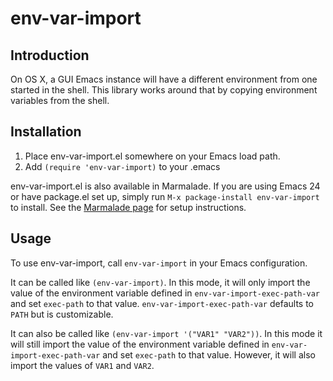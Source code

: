 # env-var-import

## Introduction

On OS X, a GUI Emacs instance will have a different environment from
one started in the shell.  This library works around that by copying
environment variables from the shell.

## Installation 

1. Place env-var-import.el somewhere on your Emacs load path.
2. Add ```(require 'env-var-import)``` to your .emacs

env-var-import.el is also available in Marmalade.  If you are using
Emacs 24 or have package.el set up, simply run ```M-x package-install
env-var-import``` to install.  See the
[Marmalade page](http://marmalade-repo.org/) for setup instructions.

## Usage

To use env-var-import, call ```env-var-import``` in your Emacs
configuration.

It can be called like ```(env-var-import)```.  In this mode, it will
only import the value of the environment variable defined in
```env-var-import-exec-path-var``` and set ```exec-path``` to that
value.  ```env-var-import-exec-path-var``` defaults to ```PATH``` but
is customizable.

It can also be called like ```(env-var-import '("VAR1" "VAR2"))```.
In this mode it will still import the value of the environment
variable defined in ```env-var-import-exec-path-var``` and set
```exec-path``` to that value.  However, it will also import the
values of ```VAR1``` and ```VAR2```.

